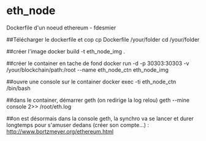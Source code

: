# eth_node
Dockerfile d'un noeud ethereum - fdesmier

##Télécharger le dockerfile et cop
cp Dockerfile /your/folder
cd /your/folder

##créer l'image
docker build -t eth_node_img .

##créer le container en tache de fond
docker run -d -p 30303:30303 -v /your/blockchain/path:/root --name eth_node_ctn eth_node_img

##ouvre une console sur le container
docker exec -ti eth_node_ctn /bin/bash

##dans le container, démarrer geth (on redirige la log relou)
geth --mine console 2>> /root/eth.log

##on est désormais dans la console geth, la synchro va se lancer et durer longtemps
pour s'amuser dedans (créer son compte...) : http://www.bortzmeyer.org/ethereum.html
